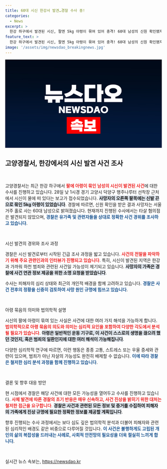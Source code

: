 ```yaml
---
title: 60대 시신 한강서 발견…경찰 수사 중!
categories:
  - News
excerpt: >
  한강 하구에서 발견된 시신, 팔엔 5kg 아령이 묶여 있어 충격! 60대 남성의 신원 확인됐지만, 경찰은 현재 타살 혐의점은 없다고 밝혀. 과연 사건의 진실은?
feature_text: >
  한강 하구에서 발견된 시신, 팔엔 5kg 아령이 묶여 있어 충격! 60대 남성의 신원 확인됐지만, 경찰은 현재 타살 혐의점은 없다고 밝혀. 과연 사건의 진실은?
image: '/assets/img/newsdao_breakingnews.jpg'
---
```


<p><img src="/assets/img/newsdao_breakingnews.jpg" alt="bookingtag 속보" /></p>

<h2 data-ke-size="size26">고양경찰서, 한강에서의 시신 발견 사건 조사</h2>

<p data-ke-size="size16">&nbsp;</p>

<p>고양경찰서는 최근 한강 하구에서 <b><span style="color: #ee2323;">팔에 아령이 묶인 남성의 시신이 발견된 사건</span></b>에 대한 수사를 진행하고 있습니다. 28일 낮 1시경 경기 고양시 덕양구 행주나루터 선착장 근처에서 시신이 물에 떠 있다는 보고가 접수되었습니다. <b><span style="background-color: #21538527;">사망자의 오른쪽 팔목에는 신발 끈으로 묶인 5kg 아령이 있었습니다</span></b>. 경찰에 따르면, 신원 확인을 받은 결과 사망자는 서울 거주 홀로 사는 60대 남성으로 밝혀졌습니다. 현재까지 진행된 수사에서는 타살 혐의점은 발견되지 않았으며, <b><span style="color: #1a5490;">경찰은 유가족 및 관련자들을 상대로 정확한 사건 경위를 조사하고 있습니다</span></b>.</p>

<p data-ke-size="size16">&nbsp;</p>

<p>시신 발견의 경위와 조사 과정</p>

<p>경찰은 시신 발견로부터 시작된 긴급 조사 과정을 밟고 있습니다. <b><span style="color: #ee2323;">사건의 전말을 파악하기 위해 주요 관련인과의 인터뷰가 진행되고 있습니다</span></b>. 특히, 시신이 발견된 지역은 한강과 가까워 하천 범죄와 관련된 사건일 가능성이 제기되고 있습니다. <b><span style="background-color: #21538527;">사망자의 가족은 경찰에 사건 연관 정보 제공을 위한 소명 요청을 받았습니다</span></b>.</p>

<p>수사는 피해자의 심리 상태와 최근의 개인적 배경을 함께 고려하고 있습니다. <b><span style="color: #1a5490;">경찰은 사건 전후의 정황을 신중히 검토하여 사망 원인 규명에 힘쓰고 있습니다</span></b>.</p>

<p data-ke-size="size16">&nbsp;</p>

<p>아령 묶음의 의미와 법의학적 설명</p>

<p>시신의 팔에 아령이 묶여 있는 사실은 사건에 대한 여러 가지 해석을 가능하게 합니다. <b><span style="color: #ee2323;">법의학적으로 아령 묶음의 의도와 의미는 심리적 요인을 포함하여 다양한 각도에서 분석될 필요가 있습니다</span></b>. <b><span style="background-color: #21538527;">아령은 일반적인 운동 기구로, 이 사건이 스스로의 생명을 끊으려 했던 것인지, 혹은 범죄의 일환인지에 대한 여러 해석이 가능해집니다</span></b>.</p>

<p>다양한 심리학적 연구에 따르면, 이런 행동은 종종 고통, 스트레스 또는 우울 증세와 관련이 있으며, 범죄가 아닌 자살의 가능성도 완전히 배제할 수 없습니다. <b><span style="color: #1a5490;">이에 따라 경찰은 철저한 심리 분석 과정을 함께 진행하고 있습니다</span></b>.</p>

<p data-ke-size="size16">&nbsp;</p>

<p>결론 및 향후 대응 방안</p>

<p>현 시점에서 경찰은 해당 사건에 대한 모든 가능성을 열어두고 수사를 진행하고 있습니다. <b><span style="color: #ee2323;">사체 발견에 따른 경찰의 초기 반응은 매우 신속하고, 사건 진상을 밝히기 위한 대처는 철저한 접근을 요구합니다</span></b>. <b><span style="background-color: #21538527;">경찰은 사건과 관련된 모든 정보 및 증거를 수집하여 피해자의 가족에게 진상 규명에 필요한 정확한 정보를 제공할 계획입니다</span></b>.</p>

<p>향후 진행되는 수사 과정에서는 보다 심도 깊은 법의학적 분석과 더불어 피해자와 관련된 심리적인 배경도 같은 비중으로 다루어질 것입니다. <b><span style="color: #1a5490;">이 사건은 불행하게도 고립된 개인의 삶의 복잡성을 드러내는 사례로, 사회적 안전망의 필요성을 더욱 절실히 느끼게 합니다</span></b>.</p>

<p data-ke-size="size16">&nbsp;</p>
실시간 뉴스 속보는, <a href="https://newsdao.kr" rel="dofollow">https://newsdao.kr</a>


